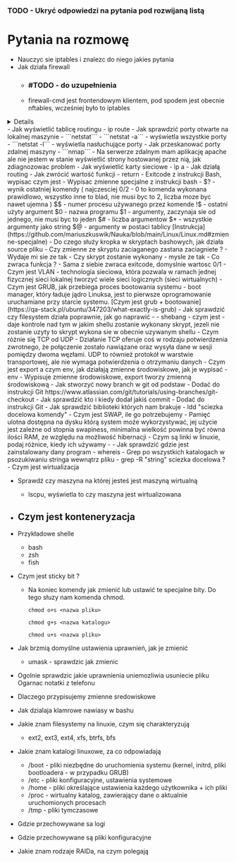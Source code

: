 ### TODO - Ukryć odpowiedzi na pytania pod rozwijaną listą 

# Pytania na rozmowę 
- Nauczyc sie iptables i znalezc do niego jakies pytania 
- Jak działa firewall 
	- ### #TODO - do uzupełnienia 
	- firewall-cmd jest frontendowym klientem, pod spodem jest obecnie nftables, wcześniej było to iptables 
<details>
- Czym rozni sie TCP od UDP	
	- Działanie TCP oferuje coś w rodzaju potwierdzenia zwrotnego, że połączenie zostało nawiązane oraz wysyła dane w sesji pomiędzy dwoma węzłami. ... UDP to również protokół w warstwie transportowej, ale nie wymaga handshake'a ani potwierdzenia o otrzymaniu danych. 
	[Podstawy sieci + opis TCP i UDP](https://newsblog.pl/czym-one-sa-roznica-miedzy-protokolem-tcp-i-udp/)
</details>
- Jak wyświetlić tablicę routingu
	- ip route 
- Jak sprawdzić porty otwarte na lokalnej maszynie 
	- ```netstat``` 
	- ```netstat -a``` - wyświetla wszystkie porty
	- ```netstat -l``` - wyświetla nasłuchujące porty  
- Jak przeskanować porty zdalnej maszyny 
	- ```nmap```
- Na serwerze zdalnym mam aplikację apache ale nie jestem w stanie wyświetlić strony hostowanej przez nią, jak zdiagnozowac problem 
- Jak wyświetlić karty sieciowe 
	- ip a 
- Jak działą routing 
- Jak zwrócić wartość funkcji 
	- return 
- Exitcode z instrukcji Bash, wypisac czym jest
- Wypisac zmienne specjalne z instrukcji bash 
	- $? - wynik ostatniej komendy ( najczesciej 0/2 - 0 to komenda wykonana prawidlowo, wszystko inne to blad, nie musi byc to 2, liczba moze byc nawet ujemna )  
	$$ - numer procesu używanego przez komende   
	!$ - ostatni użyty argument  
	$0 - nazwa programu  
	$1 - argumenty, zaczynaja sie od jednego, nie musi byc to jeden  
	$# - liczba argumentow  
	$* - wszystkie argumenty jako string  
	$@ - argumenty w postaci tablicy  
	[Instrukcja](https://github.com/mariuszkuswik/Nauka/blob/main/Linux/Linux.md#zmienne-specjalne)  
- Do czego służy kropka w skryptach bashowych, jak działa source pliku 
	- Czy zmienne ze skryptu zaciaganego zastana zaciagniete ? - Wydaje mi sie ze tak
	- Czy skrypt zostanie wykonany - mysle ze tak 
- Co zwraca funkcja ? 
	- Sama z siebie zwraca exitcode, domyslnie wartosc 0/1  
- Czym jest VLAN
	- technologia sieciowa, która pozwala w ramach jednej fizycznej sieci lokalnej tworzyć wiele sieci logicznych (sieci wirtualnych)
- Czym jest GRUB, jak przebiega proces bootowania systemu 
	- boot manager,  który ładuje jądro Linuksa, jest to pierwsze oprogramowanie uruchamiane przy starcie systemu.
	[Czym jest grub + bootowanie](https://qa-stack.pl/ubuntu/347203/what-exactly-is-grub)
- Jak sprawdzić czy filesystem działa poprawnie, jak go naprawić 
	- 
- shebang - czym jest
	-  daje kontrole nad tym w jakim shellu zostanie wykonany skrypt, jezeli nie zostanie uzyty to skrypt wykona sie w obecnie uzywanym shellu 
- Czym różnie się TCP od UDP 
	- Działanie TCP oferuje coś w rodzaju potwierdzenia zwrotnego, że połączenie zostało nawiązane oraz wysyła dane w sesji pomiędzy dwoma węzłami. UDP to również protokół w warstwie transportowej, ale nie wymaga potwierdzenia o otrzymaniu danych
- Czym jest export a czym env, jak działają zmienne środowiskowe, jak je wypisać
	- env - Wypisuje zmienne środowiskowe, export tworzy zmienną środowiskową 	
- Jak stworzyć nowy branch w git od podstaw
	- Dodać do instrukcji Git https://www.atlassian.com/git/tutorials/using-branches/git-checkout
- Jak sprawdzić kto i kiedy dodał jakiś commit  
	- Dodać do instrukcji Git
- Jak sprawdzić biblioteki których nam brakuje 
	- ldd "sciezka docelowa komendy"
- Czym jest SWAP, ile go potrzebujemy 
	- Pamięć ulotna dostępna na dysku którą system może wykorzystywać, jej użycie jest zależne od stopnia swapiness, minimalna wielkość powinna być równa ilości RAM, ze względu na możliwość hibernacji 
- Czym są linki w linuxie, podaj różnice, kiedy ich używamy 
	- 	
- Jak sprawdzić gdzie jest zainstalowany dany program 
	- whereis
- Grep po wszystkich katalogach w psozukiwaniu stringa wewnątrz pliku 
	- grep -R "string" sciezka docelowa ?
- Czym jest wirtualizacja  

- Sprawdź czy maszyna na której jesteś jest maszyną wirtualną 
	- lscpu, wyświetla to czy maszyna jest wirtualizowana 
- Czym jest konteneryzacja 
	- 
- Przykładowe shelle 
	- bash 
	- zsh 
	- fish 
- Czym jest sticky bit ? 
	- Na koniec komendy jak zmienić lub ustawić te specjalne bity. Do tego słuzy nam komenda chmod.

		```chmod o+s <nazwa pliku>```

		```chmod g+s <nazwa katalogu>```

		```chmod u+s <nazwa pliku>```

- Jak brzmią domyślne ustawienia uprawnień, jak je zmienić 
	- umask - sprawdzic jak zmienic 
- Ogolnie sprawdzic jakie uprawnienia uniemozliwia usuniecie pliku 
Ogarnac notatki z telefonu 
- Dlaczego przypisujemy zmienne sredowiskowe 
- Jak dzialaja klamrowe nawiasy w bashu 
- Jakie znam filesystemy na linuxie, czym się charakteryzują
	- ext2, ext3, ext4, xfs, btrfs, bfs
- Jakie znam katalogi linuxowe, za co odpowiadają
	- /boot - pliki niezbędne do uruchomienia systemu (kernel, initrd, pliki bootloadera - w przypadku GRUB)
	- /etc - pliki konfiguracyjne, ustawienia systemowe
	- /home - pliki określające ustawienia każdego użytkownika + ich pliki  
	- /proc - wirtualny katalog, zawierający dane o aktualnie uruchomionych procesach
	- /tmp - pliki tymczasowe
- Gdzie przechowywane sa logi
- Gdzie przechowywane są pliki konfiguracyjne
- Jakie znam rodzaje RAIDa, na czym polegają
